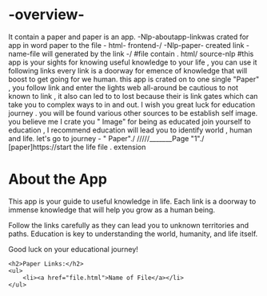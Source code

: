 # -overview-
It contain a paper and paper is an app.
-Nlp-aboutapp-linkwas crated for app in word paper to the file - html- frontend-/
-Nlp-paper- created link -name-<about app>file will generated by the link -/
#file contain . html/ source-nlp
#this app is your sights for knowing useful knowledge to your life , you can use it following links every link is a doorway for emence of knowledge that will boost to get going for we human. this app is crated on to one single "Paper" , you follow link and enter the lights web all-around be cautious to not known to link , it also can led to to lost because their is link gates which can take you to complex ways to in and out.
I wish you great luck for education journey . you will be found various other sources to be establish self image.
you believe me I crate you " Image"
for being as educated join yourself to education , I recommend education will lead you to identify world , human and life.
let's go to journey - " Paper"./
/////_______Page "1"./
[paper]https://start the life file . extension 
<!DOCTYPE html>
<html>
<head>
    <title>App Paper</title>
</head>
<body>
    <h1>About the App</h1>
    <p>This app is your guide to useful knowledge in life. Each link is a doorway to immense knowledge that will help you grow as a human being.</p>
    <p>Follow the links carefully as they can lead you to unknown territories and paths. Education is key to understanding the world, humanity, and life itself.</p>
    <p>Good luck on your educational journey!</p>

    <h2>Paper Links:</h2>
    <ul>
        <li><a href="file.html">Name of File</a></li>
    </ul>
</body>
</html>





